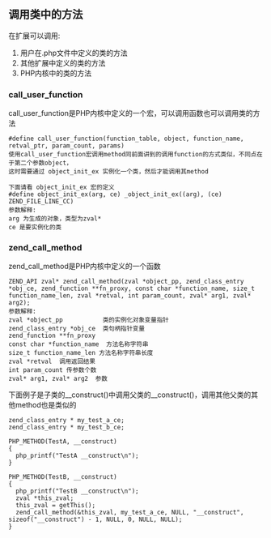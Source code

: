 ## 调用类中的方法
在扩展可以调用:

1. 用户在.php文件中定义的类的方法
2. 其他扩展中定义的类的方法
3. PHP内核中的类的方法

### call_user_function
call_user_function是PHP内核中定义的一个宏，可以调用函数也可以调用类的方法
```
#define call_user_function(function_table, object, function_name, retval_ptr, param_count, params)
使用call_user_function宏调用method同前面讲到的调用function的方式类似，不同点在于第二个参数object，
这时需要通过 object_init_ex 实例化一个类，然后才能调用其method

下面请看 object_init_ex 宏的定义
#define object_init_ex(arg, ce)	_object_init_ex((arg), (ce) ZEND_FILE_LINE_CC)
参数解释:
arg 为生成的对象，类型为zval*
ce 是要实例化的类
```

### zend_call_method
zend_call_method是PHP内核中定义的一个函数
```
ZEND_API zval* zend_call_method(zval *object_pp, zend_class_entry *obj_ce, zend_function **fn_proxy, const char *function_name, size_t function_name_len, zval *retval, int param_count, zval* arg1, zval* arg2);
参数解释:
zval *object_pp           类的实例化对象变量指针
zend_class_entry *obj_ce  类句柄指针变量
zend_function **fn_proxy
const char *function_name  方法名称字符串
size_t function_name_len 方法名称字符串长度
zval *retval  调用返回结果
int param_count 传参数个数
zval* arg1, zval* arg2  参数
```
下面例子是子类的__construct()中调用父类的__construct()，调用其他父类的其他method也是类似的
```
zend_class_entry * my_test_a_ce;
zend_class_entry * my_test_b_ce;

PHP_METHOD(TestA, __construct)
{
  php_printf("TestA __construct\n");
}

PHP_METHOD(TestB, __construct)
{
  php_printf("TestB __construct\n");
  zval *this_zval;
  this_zval = getThis();
  zend_call_method(&this_zval, my_test_a_ce, NULL, "__construct", sizeof("__construct") - 1, NULL, 0, NULL, NULL);
}
```

